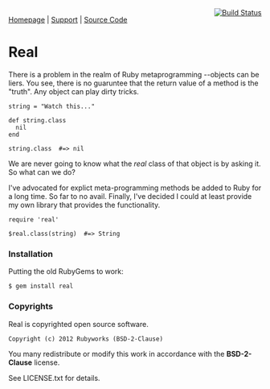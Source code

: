 <span style="float: right;">
<a href="http://travis-ci.org/rubyworks/real"><img title="Build Status" src="https://secure.travis-ci.org/rubyworks/bang.png" /></a>
</span>

[Homepage](http://rubyworks.github.com/real) |
[Support](http://github.com/rubyworks/real/issues) |
[Source Code](http://github.com/rubyworks/real)



# Real

There is a problem in the realm of Ruby metaprogramming --objects
can be liers. You see, there is no guaruntee that the return value of 
a method is the "truth". Any object can play dirty tricks.

    string = "Watch this..."

    def string.class
      nil
    end

    string.class  #=> nil

We are never going to know what the *real* class of that object is
by asking it. So what can we do?

I've advocated for explict meta-programming methods be added to Ruby
for a long time. So far to no avail. Finally, I've decided I could 
at least provide my own library that provides the functionality.


    require 'real'

    $real.class(string)  #=> String


### Installation

Putting the old RubyGems to work:

    $ gem install real


### Copyrights

Real is copyrighted open source software.

    Copyright (c) 2012 Rubyworks (BSD-2-Clause)

You many redistribute or modify this work in accordance with the **BSD-2-Clause** license.

See LICENSE.txt for details.
